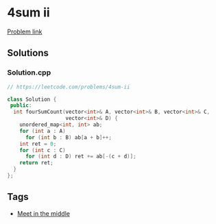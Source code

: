 # 4sum ii

[Problem link](https://leetcode.com/problems/4sum-ii)

## Solutions


### Solution.cpp
```cpp
// https://leetcode.com/problems/4sum-ii

class Solution {
 public:
  int fourSumCount(vector<int>& A, vector<int>& B, vector<int>& C,
                   vector<int>& D) {
    unordered_map<int, int> ab;
    for (int a : A)
      for (int b : B) ab[a + b]++;
    int ret = 0;
    for (int c : C)
      for (int d : D) ret += ab[-(c + d)];
    return ret;
  }
};
```
## Tags

* [Meet in the middle](/Collections/meet-in-the-middle.md#meet-in-the-middle)
